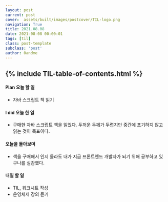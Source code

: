 ```yaml
---
layout: post
current: post
cover:  assets/built/images/postcover/TIL-logo.png
navigation: True
title: 2021.08.08
date: 2021-08-08 00:00:01
tags: [til]
class: post-template
subclass: 'post'
author: 0andme
---
```

{% include TIL-table-of-contents.html %}
---

<!-- excerpt-start -->

#### Plan 오늘 할 일
+ 자바 스크립트 책 읽기

#### I did 오늘 한 일
+ 구매한 자바 스크립트 책을 읽었다. 두꺼운 두께가 두렵지만 중간에 포기하지 않고 읽는 것이 목표이다.

#### 오늘을 돌아보며
+ 책을 구매해서 인지 몰라도 내가 지금 프론트엔드 개발자가 되기 위해 공부하고 있구나를 실감했다.

#### 내일 할 일
+ TIL, 워크시트 작성
+ 운영체제 강의 듣기
